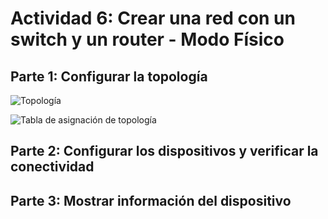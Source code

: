 # Actividad 6: Crear una red con un switch y un router - Modo Físico


## Parte 1: Configurar la topología

![Topología](https://github.com/noemiAC/CDR/assets/168385917/5edef136-ac44-41d5-919a-d802ae41f057)

![Tabla de asignación de topología](https://github.com/noemiAC/CDR/assets/168385917/1bb8d4d3-5269-4279-a794-f1fc88ac51a6)









## Parte 2: Configurar los dispositivos y verificar la conectividad


## Parte 3: Mostrar información del dispositivo
